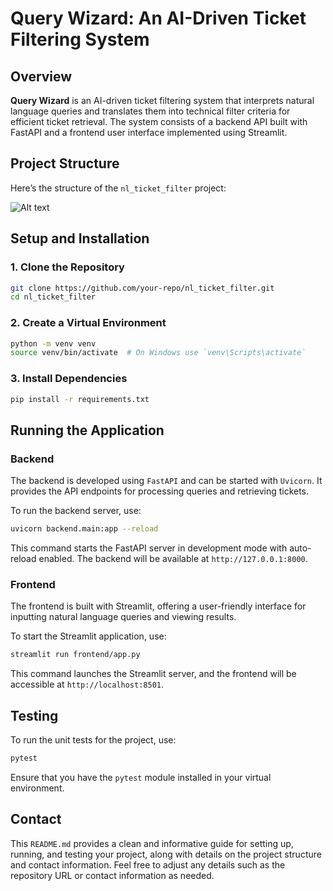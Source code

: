 # Query Wizard: An AI-Driven Ticket Filtering System

## Overview

**Query Wizard** is an AI-driven ticket filtering system that interprets natural language queries and translates them into technical filter criteria for efficient ticket retrieval. The system consists of a backend API built with FastAPI and a frontend user interface implemented using Streamlit.

## Project Structure

Here’s the structure of the `nl_ticket_filter` project:

![Alt text]("https://github.com/TheerajSubhakaarAS/Query_Wizard/blob/main/data/asset/structure.jpg")


## Setup and Installation

### 1. Clone the Repository

```bash
git clone https://github.com/your-repo/nl_ticket_filter.git
cd nl_ticket_filter
```
### 2. Create a Virtual Environment

```bash
python -m venv venv
source venv/bin/activate  # On Windows use `venv\Scripts\activate`
```
### 3. Install Dependencies

```bash
pip install -r requirements.txt
```
## Running the Application

### Backend

The backend is developed using `FastAPI` and can be started with `Uvicorn`. It provides the API endpoints for processing queries and retrieving tickets.

To run the backend server, use:

```bash
uvicorn backend.main:app --reload
```
This command starts the FastAPI server in development mode with auto-reload enabled. The backend will be available at `http://127.0.0.1:8000`.

### Frontend

The frontend is built with Streamlit, offering a user-friendly interface for inputting natural language queries and viewing results.

To start the Streamlit application, use:
```bash
streamlit run frontend/app.py
```

This command launches the Streamlit server, and the frontend will be accessible at `http://localhost:8501`. 

## Testing

To run the unit tests for the project, use:
```bash
pytest
```
Ensure that you have the `pytest` module installed in your virtual environment.

## Contact


This `README.md` provides a clean and informative guide for setting up, running, and testing your project, along with details on the project structure and contact information. Feel free to adjust any details such as the repository URL or contact information as needed.

